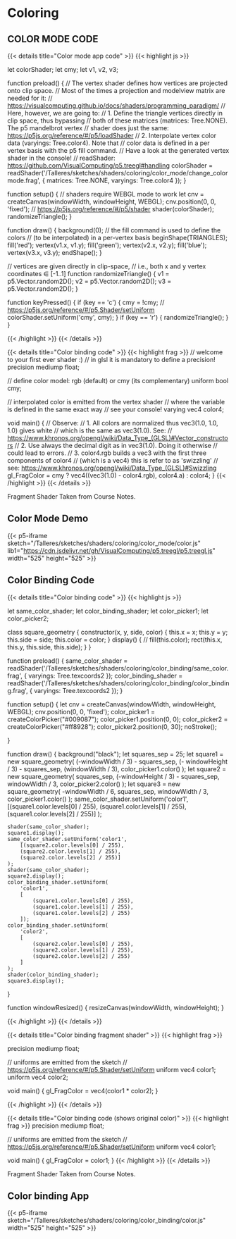 # Coloring

## COLOR MODE CODE

{{< details title="Color mode app code" >}}
{{< highlight js >}}

let colorShader;
let cmy;
let v1, v2, v3;

function preload() {
    // The vertex shader defines how vertices are projected onto clip space.
    // Most of the times a projection and modelview matrix are needed for it:
    // <https://visualcomputing.github.io/docs/shaders/programming_paradigm/>
    // Here, however, we are going to:
    // 1. Define the triangle vertices directly in clip space, thus bypassing
    // both of these matrices (matrices: Tree.NONE). The p5 mandelbrot vertex
    // shader does just the same: <https://p5js.org/reference/#/p5/loadShader>
    // 2. Interpolate vertex color data (varyings: Tree.color4). Note that
    // color data is defined in a per vertex basis with the p5 fill command.
    // Have a look at the generated vertex shader in the console!
    // readShader: <https://github.com/VisualComputing/p5.treegl#handling>
    colorShader = readShader('/Talleres/sketches/shaders/coloring/color_mode/change_colormode.frag',
        { matrices: Tree.NONE, varyings: Tree.color4 });
}

function setup() {
    // shaders require WEBGL mode to work
    let cnv = createCanvas(windowWidth, windowHeight, WEBGL);
    cnv.position(0, 0, 'fixed');
    // <https://p5js.org/reference/#/p5/shader>
    shader(colorShader);
    randomizeTriangle();
}

function draw() {
    background(0);
    // the fill command is used to define the colors
    // (to be interpolated) in a per-vertex basis
    beginShape(TRIANGLES);
    fill('red');
    vertex(v1.x, v1.y);
    fill('green');
    vertex(v2.x, v2.y);
    fill('blue');
    vertex(v3.x, v3.y);
    endShape();
}

// vertices are given directly in clip-space,
// i.e., both x and y vertex coordinates ∈ [-1..1]
function randomizeTriangle() {
    v1 = p5.Vector.random2D();
    v2 = p5.Vector.random2D();
    v3 = p5.Vector.random2D();
}

function keyPressed() {
    if (key == 'c') {
        cmy = !cmy;
        // <https://p5js.org/reference/#/p5.Shader/setUniform>
        colorShader.setUniform('cmy', cmy);
    }
    if (key == 'r') {
        randomizeTriangle();
    }
}

{{< /highlight >}}
{{< /details >}}

{{< details title="Color binding code" >}}
{{< highlight frag >}}
// welcome to your first ever shader :)
// in glsl it is mandatory to define a precision!
precision mediump float;

// define color model: rgb (default) or cmy (its complementary)
uniform bool cmy;

// interpolated color is emitted from the vertex shader
// where the variable is defined in the same exact way
// see your console!
varying vec4 color4;

void main() {
  // Observe:
  // 1. All colors are normalized thus vec3(1.0, 1.0, 1.0) gives white
  // which is the same as vec3(1.0). See:
  // <https://www.khronos.org/opengl/wiki/Data_Type_(GLSL)#Vector_constructors>
  // 2. Use always the decimal digit as in vec3(1.0). Doing it otherwise
  // could lead to errors.
  // 3. color4.rgb builds a vec3 with the first three components of color4
  // (which is a vec4) this is refer to as 'swizzling'
  // see: <https://www.khronos.org/opengl/wiki/Data_Type_(GLSL)#Swizzling>
  gl_FragColor = cmy ? vec4((vec3(1.0) - color4.rgb), color4.a) : color4;
}
{{< /highlight >}}
{{< /details >}}

Fragment Shader Taken from Course Notes.

## Color Mode Demo

{{< p5-iframe sketch="/Talleres/sketches/shaders/coloring/color_mode/color.js" lib1="https://cdn.jsdelivr.net/gh/VisualComputing/p5.treegl/p5.treegl.js" width="525" height="525" >}}

## Color Binding Code

{{< details title="Color binding code" >}}
{{< highlight js >}}

let same_color_shader;
let color_binding_shader;
let color_picker1;
let color_picker2;

class square_geometry {
    constructor(x, y, side, color) {
        this.x = x;
        this.y = y;
        this.side = side;
        this.color = color;
    }
    display() {
        // fill(this.color);
        rect(this.x, this.y, this.side, this.side);
    }
}

function preload() {
    same_color_shader = readShader('/Talleres/sketches/shaders/coloring/color_binding/same_color.frag',
        { varyings: Tree.texcoords2 });
    color_binding_shader = readShader('/Talleres/sketches/shaders/coloring/color_binding/color_binding.frag',
        { varyings: Tree.texcoords2 });
}

function setup() {
    let cnv = createCanvas(windowWidth, windowHeight, WEBGL);
    cnv.position(0, 0, 'fixed');
    color_picker1 = createColorPicker("#009087");
    color_picker1.position(0, 0);
    color_picker2 = createColorPicker("#ff8928");
    color_picker2.position(0, 30);
    noStroke();

}

function draw() {
    background("black");
    let squares_sep = 25;
    let square1 = new square_geometry(
        (-windowWidth / 3) - squares_sep,
        (- windowHeight / 3) - squares_sep,
        (windowWidth / 3),
        color_picker1.color()
    );
    let square2 = new square_geometry(
        squares_sep,
        (-windowHeight / 3) - squares_sep,
        windowWidth / 3,
        color_picker2.color()
    );
    let square3 = new square_geometry(
        \-windowWidth / 6,
        squares_sep,
        windowWidth / 3,
        color_picker1.color()
    );
    same_color_shader.setUniform('color1',
        \[(square1.color.levels[0] / 255),
        (square1.color.levels[1] / 255),
        (square1.color.levels[2] / 255)]
    );

    shader(same_color_shader);
    square1.display();
    same_color_shader.setUniform('color1',
        [(square2.color.levels[0] / 255),
        (square2.color.levels[1] / 255),
        (square2.color.levels[2] / 255)]
    );
    shader(same_color_shader);
    square2.display();
    color_binding_shader.setUniform(
        'color1',
        [
            (square1.color.levels[0] / 255),
            (square1.color.levels[1] / 255),
            (square1.color.levels[2] / 255)
        ]);
    color_binding_shader.setUniform(
        'color2',
        [
            (square2.color.levels[0] / 255),
            (square2.color.levels[1] / 255),
            (square2.color.levels[2] / 255)
        ]
    );
    shader(color_binding_shader);
    square3.display();

}

function windowResized() {
    resizeCanvas(windowWidth, windowHeight);
}

{{< /highlight >}}
{{< /details >}}

{{< details title="Color binding fragment shader" >}}
{{< highlight frag >}}

precision mediump float;

// uniforms are emitted from the sketch
// <https://p5js.org/reference/#/p5.Shader/setUniform>
uniform vec4 color1;
uniform vec4 color2;

void main() {
  gl_FragColor = vec4(color1 * color2);
}

{{< /highlight >}}
{{< /details >}}

{{< details title="Color binding code (shows original color)" >}}
{{< highlight frag >}}
precision mediump float;

// uniforms are emitted from the sketch
// <https://p5js.org/reference/#/p5.Shader/setUniform>
uniform vec4 color1;

void main() {
  gl_FragColor = color1;
}
{{< /highlight >}}
{{< /details >}}

Fragment Shader Taken from Course Notes.

## Color binding App

{{< p5-iframe sketch="/Talleres/sketches/shaders/coloring/color_binding/color.js" width="525" height="525" >}}
